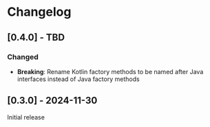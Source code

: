 # Changelog

## [0.4.0] - TBD

### Changed

* **Breaking**: Rename Kotlin factory methods to be named after Java interfaces instead of Java factory methods

## [0.3.0] - 2024-11-30

Initial release
